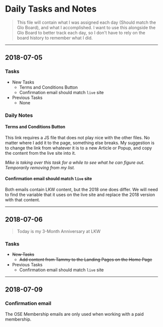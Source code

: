 # Daily Tasks and Notes

> This file will contain what I was assigned each day (Should match the Glo Board), and what I accomplished.
> I want to use this alongside the Glo Board to better track each day, so I don't have to rely on the board history to remember what I did.

---

## 2018-07-05

### Tasks
- New Tasks
    - Terms and Conditions Button
    - Confirmation email should match `live` site
- Previous Tasks
    - None

### Daily Notes

#### Terms and Conditions Button 

This link requires a JS file that does not play nice with the other files. No matter where I add it to the page, something else breaks.
My suggestion is to change the link from whatever it is to a new Article or Popup, and copy the content from the live site into it.

*Mike is taking over this task for a while to see what he can figure out. Temporarily removing from my list.*

#### Confirmation email should match `live` site

Both emails contain LKW content, but the 2018 one does differ. We will need to find the variable that it uses on the live site and replace the 2018 version with that content.

---

## 2018-07-06

> Today is my 3-Month Anniversary at LKW

###  Tasks

- ~~New Tasks~~
    - ~~Add content from Tammy to the Landing Pages on the Home Page~~
- Previous Tasks
    - Confirmation email should match `live` site

---

## 2018-07-09

### Confirmation email

The OSE Membership emails are only used when working with a paid membership.

